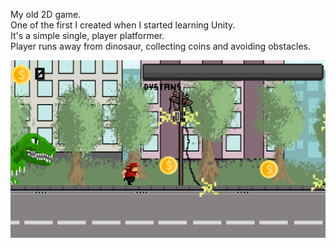 My old 2D game.   
One of the first I created when I started learning Unity.  
It's a simple single, player platformer.  
Player runs away from dinosaur, collecting coins and avoiding obstacles.

![](https://github.com/Martinson1252/Runner2D/blob/main/runner2.png)
